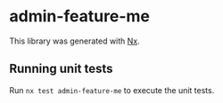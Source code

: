 # admin-feature-me

This library was generated with [Nx](https://nx.dev).

## Running unit tests

Run `nx test admin-feature-me` to execute the unit tests.
